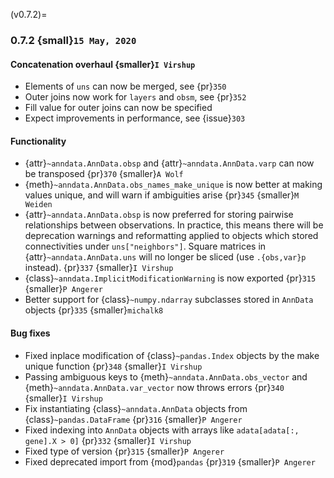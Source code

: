 (v0.7.2)=
### 0.7.2 {small}`15 May, 2020`

#### Concatenation overhaul {smaller}`I Virshup`

- Elements of `uns` can now be merged, see {pr}`350`
- Outer joins now work for `layers` and `obsm`, see {pr}`352`
- Fill value for outer joins can now be specified
- Expect improvements in performance, see {issue}`303`

#### Functionality

- {attr}`~anndata.AnnData.obsp` and {attr}`~anndata.AnnData.varp` can now be transposed {pr}`370` {smaller}`A Wolf`
- {meth}`~anndata.AnnData.obs_names_make_unique` is now better at making values unique, and will warn if ambiguities arise {pr}`345` {smaller}`M Weiden`
- {attr}`~anndata.AnnData.obsp` is now preferred for storing pairwise relationships between observations. In practice, this means there will be deprecation warnings and reformatting applied to objects which stored connectivities under `uns["neighbors"]`. Square matrices in {attr}`~anndata.AnnData.uns` will no longer be sliced (use `.{obs,var}p` instead). {pr}`337` {smaller}`I Virshup`
- {class}`~anndata.ImplicitModificationWarning` is now exported {pr}`315` {smaller}`P Angerer`
- Better support for {class}`~numpy.ndarray` subclasses stored in `AnnData` objects {pr}`335` {smaller}`michalk8`

#### Bug fixes

- Fixed inplace modification of {class}`~pandas.Index` objects by the make unique function {pr}`348` {smaller}`I Virshup`
- Passing ambiguous keys to {meth}`~anndata.AnnData.obs_vector` and {meth}`~anndata.AnnData.var_vector` now throws errors {pr}`340` {smaller}`I Virshup`
- Fix instantiating {class}`~anndata.AnnData` objects from {class}`~pandas.DataFrame` {pr}`316` {smaller}`P Angerer`
- Fixed indexing into `AnnData` objects with arrays like `adata[adata[:, gene].X > 0]` {pr}`332` {smaller}`I Virshup`
- Fixed type of version {pr}`315` {smaller}`P Angerer`
- Fixed deprecated import from {mod}`pandas` {pr}`319` {smaller}`P Angerer`

